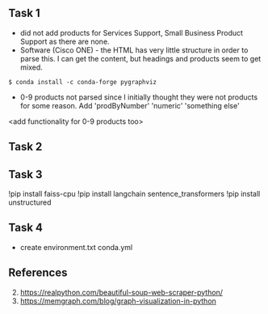 ## Task 1

- did not add products for Services Support, Small Business Product Support as there are none.
- Software (Cisco ONE) - the HTML has very little structure in order to parse this. I can get the content, but headings and products seem to get mixed.

```
$ conda install -c conda-forge pygraphviz
```

- 0-9 products not parsed since I initially thought they were not products for some reason.
Add 'prodByNumber'
'numeric'
'something else'

<add functionality for 0-9 products too>

## Task 2


## Task 3

!pip install faiss-cpu
!pip install langchain sentence_transformers
!pip install unstructured

## Task 4

- create environment.txt
conda.yml

## References

2. https://realpython.com/beautiful-soup-web-scraper-python/
3. https://memgraph.com/blog/graph-visualization-in-python